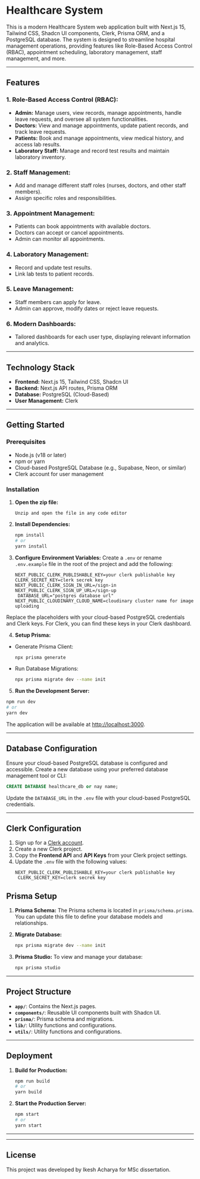 # Healthcare System

This is a modern Healthcare System web application built with Next.js 15, Tailwind CSS, Shadcn UI components, Clerk, Prisma ORM, and a PostgreSQL database. The system is designed to streamline hospital management operations, providing features like Role-Based Access Control (RBAC), appointment scheduling, laboratory management, staff management, and more.

---

## Features

### 1. **Role-Based Access Control (RBAC):**

- **Admin:** Manage users, view records, manage appointments, handle leave requests, and oversee all system functionalities.
- **Doctors:** View and manage appointments, update patient records, and track leave requests.
- **Patients:** Book and manage appointments, view medical history, and access lab results.
- **Laboratory Staff:** Manage and record test results and maintain laboratory inventory.

### 2. **Staff Management:**

- Add and manage different staff roles (nurses, doctors, and other staff members).
- Assign specific roles and responsibilities.

### 3. **Appointment Management:**

- Patients can book appointments with available doctors.
- Doctors can accept or cancel appointments.
- Admin can monitor all appointments.

### 4. **Laboratory Management:**

- Record and update test results.
- Link lab tests to patient records.

### 5. **Leave Management:**

- Staff members can apply for leave.
- Admin can approve, modify dates or reject leave requests.

### 6. **Modern Dashboards:**

- Tailored dashboards for each user type, displaying relevant information and analytics.

---

## Technology Stack

- **Frontend:** Next.js 15, Tailwind CSS, Shadcn UI
- **Backend:** Next.js API routes, Prisma ORM
- **Database:** PostgreSQL (Cloud-Based)
- **User Management:** Clerk

---

## Getting Started

### Prerequisites

- Node.js (v18 or later)
- npm or yarn
- Cloud-based PostgreSQL Database (e.g., Supabase, Neon, or similar)
- Clerk account for user management

### Installation

1. **Open the zip file:**

   ```
   Unzip and open the file in any code editor
   ```

2. **Install Dependencies:**

   ```bash
   npm install
   # or
   yarn install
   ```

3. **Configure Environment Variables:**
   Create a `.env` or rename `.env.example` file in the root of the project and add the following:

   ```env
   NEXT_PUBLIC_CLERK_PUBLISHABLE_KEY=your clerk publishable key
   CLERK_SECRET_KEY=clerk secrek key
   NEXT_PUBLIC_CLERK_SIGN_IN_URL=/sign-in
   NEXT_PUBLIC_CLERK_SIGN_UP_URL=/sign-up
    DATABASE_URL="postgres database url"
   NEXT_PUBLIC_CLOUDINARY_CLOUD_NAME=cloudinary cluster name for image uploading
   ```

Replace the placeholders with your cloud-based PostgreSQL credentials and Clerk keys. For Clerk, you can find these keys in your Clerk dashboard.

4. **Setup Prisma:**

- Generate Prisma Client:

  ```bash
  npx prisma generate
  ```

- Run Database Migrations:
  ```bash
  npx prisma migrate dev --name init
  ```

5. **Run the Development Server:**

```bash
npm run dev
# or
yarn dev
```

The application will be available at [http://localhost:3000](http://localhost:3000).

---

## Database Configuration

Ensure your cloud-based PostgreSQL database is configured and accessible. Create a new database using your preferred database management tool or CLI:

```sql
CREATE DATABASE healthcare_db or nay name;
```

Update the `DATABASE_URL` in the `.env` file with your cloud-based PostgreSQL credentials.

---

## Clerk Configuration

1. Sign up for a [Clerk account](https://clerk.dev/).
2. Create a new Clerk project.
3. Copy the **Frontend API** and **API Keys** from your Clerk project settings.
4. Update the `.env` file with the following values:
   ```env
   NEXT_PUBLIC_CLERK_PUBLISHABLE_KEY=your clerk publishable key
    CLERK_SECRET_KEY=clerk secrek key
   ```

## Prisma Setup

1. **Prisma Schema:**
   The Prisma schema is located in `prisma/schema.prisma`. You can update this file to define your database models and relationships.

2. **Migrate Database:**

   ```bash
   npx prisma migrate dev --name init
   ```

3. **Prisma Studio:**
   To view and manage your database:
   ```bash
   npx prisma studio
   ```

---

## Project Structure

- **`app/`**: Contains the Next.js pages.
- **`components/`**: Reusable UI components built with Shadcn UI.
- **`prisma/`**: Prisma schema and migrations.
- **`lib/`**: Utility functions and configurations.
- **`utils/`**: Utility functions and configurations.

---

## Deployment

1. **Build for Production:**

   ```bash
   npm run build
   # or
   yarn build
   ```

2. **Start the Production Server:**
   ```bash
   npm start
   # or
   yarn start
   ```

---

---

## License

This project was developed by Ikesh Acharya for MSc dissertation.

```


```
